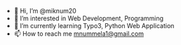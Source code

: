 - 👋 Hi, I’m @miknum20
- 👀 I’m interested in Web Development, Programming
- 🌱 I’m currently learning Typo3, Python Web Application
- 📫 How to reach me mnummela1@gmail.com

<!---
miknum20/miknum20 is a ✨ special ✨ repository because its `README.md` (this file) appears on your GitHub profile.
You can click the Preview link to take a look at your changes.
--->
